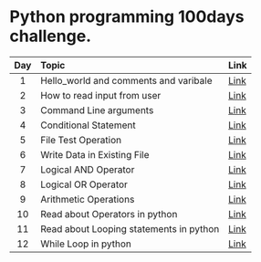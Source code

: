 Python programming 100days challenge.
======		

| Day | Topic            | Link   |
|:-----:|:----------------|:--------------------|
|1  | Hello_world and comments and varibale     |<a href="https://github.com/raj1997/100days-of-coding/tree/master/Python/Day-1">Link</a>  |
|2  | How to read input from user               | <a href="https://github.com/raj1997/100days-of-coding/tree/master/Python/Day-2">Link</a>  |
|3  | Command Line arguments                    | <a href="https://github.com/raj1997/100days-of-coding/tree/master/Python/Day-3">Link</a>  |
|4  | Conditional Statement                     | <a href="https://github.com/raj1997/100days-of-coding/tree/master/Python/Day-4">Link</a>  |
|5  | File Test Operation                       | <a href="https://github.com/raj1997/100days-of-coding/tree/master/Python/Day-5">Link</a>  |
|6  | Write Data in Existing File               | <a href="https://github.com/raj1997/100days-of-coding/tree/master/Python/Day-6">Link</a>  |
|7  | Logical AND Operator                      | <a href="https://github.com/raj1997/100days-of-coding/tree/master/Python/Day-7">Link</a>  |
|8  | Logical OR Operator                       | <a href="https://github.com/raj1997/100days-of-coding/tree/master/Python/Day-8">Link</a>  |
|9  | Arithmetic Operations                     | <a href="https://github.com/raj1997/100days-of-coding/tree/master/Python/Day-9">Link</a>  |
|10 | Read about Operators in python            | <a href="">Link</a>  |
|11 | Read about Looping statements in python   | <a href="">Link</a>  |
|12 | While Loop in python                      | <a href="https://github.com/raj1997/100days-of-coding/tree/master/Python/Day-12">Link</a>  |
